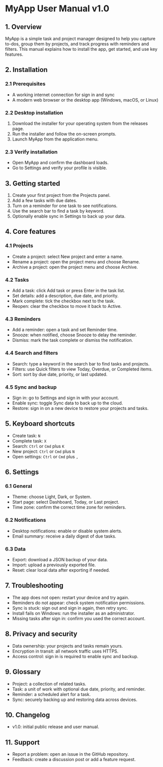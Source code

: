 # MyApp User Manual v1.0

## 1. Overview

MyApp is a simple task and project manager designed to help you capture to-dos, group them by projects, and track progress with reminders and filters. This manual explains how to install the app, get started, and use key features.

## 2. Installation

### 2.1 Prerequisites

- A working internet connection for sign in and sync
- A modern web browser or the desktop app (Windows, macOS, or Linux)

### 2.2 Desktop installation

1. Download the installer for your operating system from the releases page.
2. Run the installer and follow the on-screen prompts.
3. Launch MyApp from the application menu.

### 2.3 Verify installation

- Open MyApp and confirm the dashboard loads.
- Go to Settings and verify your profile is visible.

## 3. Getting started

1. Create your first project from the Projects panel.
2. Add a few tasks with due dates.
3. Turn on a reminder for one task to see notifications.
4. Use the search bar to find a task by keyword.
5. Optionally enable sync in Settings to back up your data.

## 4. Core features

### 4.1 Projects

- Create a project: select New project and enter a name.
- Rename a project: open the project menu and choose Rename.
- Archive a project: open the project menu and choose Archive.

### 4.2 Tasks

- Add a task: click Add task or press Enter in the task list.
- Set details: add a description, due date, and priority.
- Mark complete: tick the checkbox next to the task.
- Reopen: clear the checkbox to move it back to Active.

### 4.3 Reminders

- Add a reminder: open a task and set Reminder time.
- Snooze: when notified, choose Snooze to delay the reminder.
- Dismiss: mark the task complete or dismiss the notification.

### 4.4 Search and filters

- Search: type a keyword in the search bar to find tasks and projects.
- Filters: use Quick filters to view Today, Overdue, or Completed items.
- Sort: sort by due date, priority, or last updated.

### 4.5 Sync and backup

- Sign in: go to Settings and sign in with your account.
- Enable sync: toggle Sync data to back up to the cloud.
- Restore: sign in on a new device to restore your projects and tasks.

## 5. Keyboard shortcuts

- Create task: `N`
- Complete task: `X`
- Search: `Ctrl` or `Cmd` plus `K`
- New project: `Ctrl` or `Cmd` plus `N`
- Open settings: `Ctrl` or `Cmd` plus `,`

## 6. Settings

### 6.1 General

- Theme: choose Light, Dark, or System.
- Start page: select Dashboard, Today, or Last project.
- Time zone: confirm the correct time zone for reminders.

### 6.2 Notifications

- Desktop notifications: enable or disable system alerts.
- Email summary: receive a daily digest of due tasks.

### 6.3 Data

- Export: download a JSON backup of your data.
- Import: upload a previously exported file.
- Reset: clear local data after exporting if needed.

## 7. Troubleshooting

- The app does not open: restart your device and try again.
- Reminders do not appear: check system notification permissions.
- Sync is stuck: sign out and sign in again, then retry sync.
- Install fails on Windows: run the installer as an administrator.
- Missing tasks after sign in: confirm you used the correct account.

## 8. Privacy and security

- Data ownership: your projects and tasks remain yours.
- Encryption in transit: all network traffic uses HTTPS.
- Access control: sign in is required to enable sync and backup.

## 9. Glossary

- Project: a collection of related tasks.
- Task: a unit of work with optional due date, priority, and reminder.
- Reminder: a scheduled alert for a task.
- Sync: securely backing up and restoring data across devices.

## 10. Changelog

- v1.0: initial public release and user manual.

## 11. Support

- Report a problem: open an issue in the GitHub repository.
- Feedback: create a discussion post or add a feature request.


